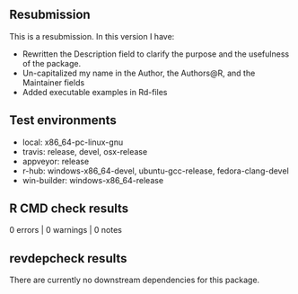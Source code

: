 ## Resubmission

This is a resubmission. In this version I have:

- Rewritten the Description field to clarify the purpose and the usefulness of the package.
- Un-capitalized my name in the Author, the Authors@R, and the Maintainer fields
- Added executable examples in Rd-files

## Test environments

- local: x86_64-pc-linux-gnu
- travis: release, devel, osx-release
- appveyor: release
- r-hub: windows-x86_64-devel, ubuntu-gcc-release, fedora-clang-devel
- win-builder: windows-x86_64-release

## R CMD check results

0 errors | 0 warnings | 0 notes

## revdepcheck results

There are currently no downstream dependencies for this package.
